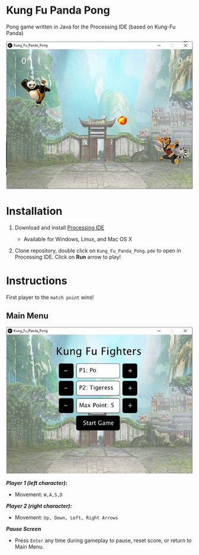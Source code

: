 # Kung Fu Panda Pong 
Pong game written in Java for the Processing IDE (based on Kung-Fu Panda)

![GameScreen](https://github.com/Cabralcm/KungFuPandaPong/blob/master/Misc/game_screen.JPG)


# Installation

1) Download and install [Processing IDE](https://processing.org/download/)
   - Available for Windows, Linux, and Mac OS X

2) Clone repository, double click on ```Kung_Fu_Panda_Pong.pde``` to open in Processing IDE.  Click on **Run** arrow to play! 

# Instructions

First player to the ```match point``` wins! 

## Main Menu
![TitleScreen](https://github.com/Cabralcm/KungFuPandaPong/blob/master/Misc/title_screen.JPG)

***Player 1 (left character):***
   - Movement: ``` W,A,S,D ```

***Player 2 (right character):***
   - Movement: ```Up, Down, Left, Right Arrows```

***Pause Screen***
   - Press ```Enter``` any time during gameplay to pause, reset score, or return to Main Menu.
